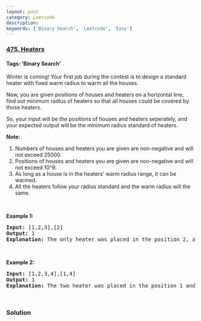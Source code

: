 ```yaml
---
layout: post
category: Leetcode
description: 
keywords: ['Binary Search', 'Leetcode', 'Easy']
---
```

### [475. Heaters](https://leetcode.com/problems/heaters)

#### Tags: 'Binary Search'

<div class="content__u3I1 question-content__JfgR"><div><p>Winter is coming! Your first job during the contest is to design a standard heater with fixed warm radius to warm all the houses.</p>
<p>Now, you are given positions of houses and heaters on a horizontal line, find out minimum radius of heaters so that all houses could be covered by those heaters.</p>
<p>So, your input will be the positions of houses and heaters seperately, and your expected output will be the minimum radius standard of heaters.</p>
<p><b>Note:</b></p>
<ol>
<li>Numbers of houses and heaters you are given are non-negative and will not exceed 25000.</li>
<li>Positions of houses and heaters you are given are non-negative and will not exceed 10^9.</li>
<li>As long as a house is in the heaters' warm radius range, it can be warmed.</li>
<li>All the heaters follow your radius standard and the warm radius will the same.</li>
</ol>
<p> </p>
<p><b>Example 1:</b></p>
<pre><b>Input:</b> [1,2,3],[2]
<b>Output:</b> 1
<b>Explanation:</b> The only heater was placed in the position 2, and if we use the radius 1 standard, then all the houses can be warmed.
</pre>
<p> </p>
<p><b>Example 2:</b></p>
<pre><b>Input:</b> [1,2,3,4],[1,4]
<b>Output:</b> 1
<b>Explanation:</b> The two heater was placed in the position 1 and 4. We need to use radius 1 standard, then all the houses can be warmed.
</pre>
<p> </p>
</div></div>

### Solution
